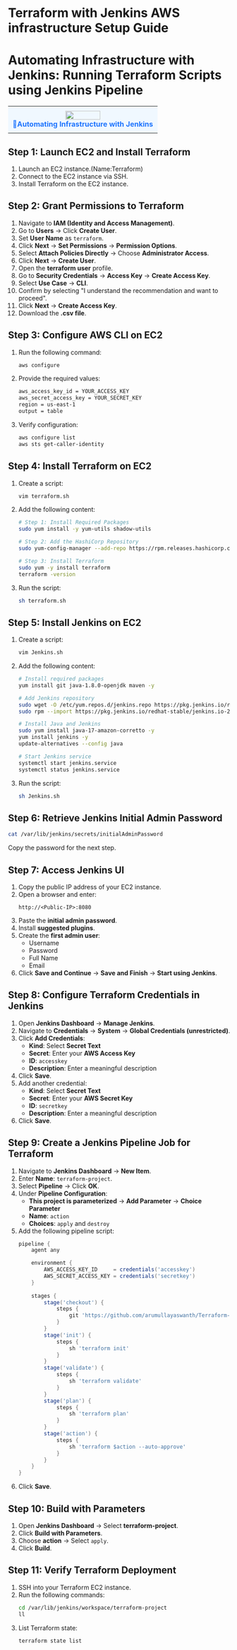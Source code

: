 # Terraform with Jenkins AWS infrastructure Setup Guide
# Automating Infrastructure with Jenkins: Running Terraform Scripts using Jenkins Pipeline 
<table>
  <tr>
    <td align="center" style="background-color:#f0f8ff; padding:10px;">
      <img src="https://github.com/arumullayaswanth/Devops-Software-Installation-Project/blob/7775588ff4899874083925daf0f2f449978c495a/Pictures/Automating%20Infrastructure%20with%20Jenkins.png" width="50%">
      <br><b style="color:#1f75fe;">🔵Automating Infrastructure with Jenkins</b>
    </td>
  </tr>
</table>

## Step 1: Launch EC2 and Install Terraform
1. Launch an EC2 instance.(Name:Terraform)
2. Connect to the EC2 instance via SSH.
3. Install Terraform on the EC2 instance.

## Step 2: Grant Permissions to Terraform
1. Navigate to **IAM (Identity and Access Management)**.
2. Go to **Users** → Click **Create User**.
3. Set **User Name** as `terraform`.
4. Click **Next** → **Set Permissions** → **Permission Options**.
5. Select **Attach Policies Directly** → Choose **Administrator Access**.
6. Click **Next** → **Create User**.
7. Open the **terraform user** profile.
8. Go to **Security Credentials** → **Access Key** → **Create Access Key**.
9. Select **Use Case** → **CLI**.
10. Confirm by selecting "I understand the recommendation and want to proceed".
11. Click **Next** → **Create Access Key**.
12. Download the **.csv file**.

## Step 3: Configure AWS CLI on EC2
1. Run the following command:
   ```sh
   aws configure
   ```
2. Provide the required values:
   ```sh
   aws_access_key_id = YOUR_ACCESS_KEY
   aws_secret_access_key = YOUR_SECRET_KEY
   region = us-east-1
   output = table
   ```
3. Verify configuration:
   ```sh
   aws configure list
   aws sts get-caller-identity
   ```

## Step 4: Install Terraform on EC2
1. Create a script:
   ```sh
   vim terraform.sh
   ```
2. Add the following content:
   ```sh
   # Step 1: Install Required Packages
   sudo yum install -y yum-utils shadow-utils

   # Step 2: Add the HashiCorp Repository
   sudo yum-config-manager --add-repo https://rpm.releases.hashicorp.com/AmazonLinux/hashicorp.repo

   # Step 3: Install Terraform
   sudo yum -y install terraform
   terraform -version
   ```
3. Run the script:
   ```sh
   sh terraform.sh
   ```

## Step 5: Install Jenkins on EC2
1. Create a script:
   ```sh
   vim Jenkins.sh
   ```
2. Add the following content:
   ```sh
   # Install required packages
   yum install git java-1.8.0-openjdk maven -y

   # Add Jenkins repository
   sudo wget -O /etc/yum.repos.d/jenkins.repo https://pkg.jenkins.io/redhat-stable/jenkins.repo
   sudo rpm --import https://pkg.jenkins.io/redhat-stable/jenkins.io-2023.key

   # Install Java and Jenkins
   sudo yum install java-17-amazon-corretto -y
   yum install jenkins -y
   update-alternatives --config java

   # Start Jenkins service
   systemctl start jenkins.service
   systemctl status jenkins.service
   ```
3. Run the script:
   ```sh
   sh Jenkins.sh
   ```

## Step 6: Retrieve Jenkins Initial Admin Password
```sh
cat /var/lib/jenkins/secrets/initialAdminPassword
```
Copy the password for the next step.

## Step 7: Access Jenkins UI
1. Copy the public IP address of your EC2 instance.
2. Open a browser and enter:
   ```
   http://<Public-IP>:8080
   ```
3. Paste the **initial admin password**.
4. Install **suggested plugins**.
5. Create the **first admin user**:
   - Username
   - Password
   - Full Name
   - Email
6. Click **Save and Continue** → **Save and Finish** → **Start using Jenkins**.

## Step 8: Configure Terraform Credentials in Jenkins
1. Open **Jenkins Dashboard** → **Manage Jenkins**.
2. Navigate to **Credentials** → **System** → **Global Credentials (unrestricted)**.
3. Click **Add Credentials**:
   - **Kind**: Select **Secret Text**
   - **Secret**: Enter your **AWS Access Key**
   - **ID**: `accesskey`
   - **Description**: Enter a meaningful description
4. Click **Save**.
5. Add another credential:
   - **Kind**: Select **Secret Text**
   - **Secret**: Enter your **AWS Secret Key**
   - **ID**: `secretkey`
   - **Description**: Enter a meaningful description
6. Click **Save**.

## Step 9: Create a Jenkins Pipeline Job for Terraform
1. Navigate to **Jenkins Dashboard** → **New Item**.
2. Enter **Name**: `terraform-project`.
3. Select **Pipeline** → Click **OK**.
4. Under **Pipeline Configuration**:
   - **This project is parameterized** → **Add Parameter** → **Choice Parameter**
   - **Name**: `action`
   - **Choices**: `apply` and `destroy`
5. Add the following pipeline script:
   ```groovy
   pipeline {
       agent any

       environment {
           AWS_ACCESS_KEY_ID     = credentials('accesskey')
           AWS_SECRET_ACCESS_KEY = credentials('secretkey')
       }
       
       stages {
           stage('checkout') {
               steps {
                   git 'https://github.com/arumullayaswanth/Terraform-Project.git'
               }
           }
           stage('init') {
               steps {
                   sh 'terraform init'
               }
           }
           stage('validate') {
               steps {
                   sh 'terraform validate'                
               }
           }
           stage('plan') {
               steps {
                   sh 'terraform plan'
               }
           }
           stage('action') {
               steps {
                   sh 'terraform $action --auto-approve'
               }
           }
       }
   }
   ```
6. Click **Save**.

## Step 10: Build with Parameters
1. Open **Jenkins Dashboard** → Select **terraform-project**.
2. Click **Build with Parameters**.
3. Choose **action** → Select `apply`.
4. Click **Build**.

## Step 11: Verify Terraform Deployment
1. SSH into your Terraform EC2 instance.
2. Run the following commands:
   ```sh
   cd /var/lib/jenkins/workspace/terraform-project
   ll
   ```
3. List Terraform state:
   ```sh
   terraform state list
   ```

